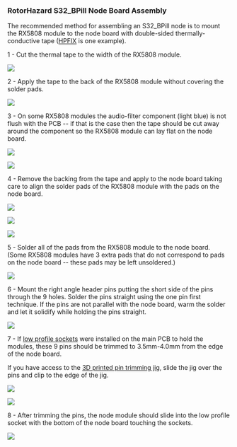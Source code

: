 ### RotorHazard S32_BPill Node Board Assembly

The recommended method for assembling an S32_BPill node is to mount the RX5808 module to the node board with
double-sided thermally-conductive tape
([HPFIX](https://www.amazon.com/Ceatech-Thermal-Double-sided-Adhesive-Computer/dp/B06ZY1JNJV?th%3D1) is
one example).

1 - Cut the thermal tape to the width of the RX5808 module.

![](https://github.com/RotorHazard/rhfiles/raw/main/S32_BPill/nodeBuildPics/image12.jpg)

2 - Apply the tape to the back of the RX5808 module without covering the solder
pads.

![](https://github.com/RotorHazard/rhfiles/raw/main/S32_BPill/nodeBuildPics/image9.jpg)

3 - On some RX5808 modules the audio-filter component (light blue) is not flush with the
PCB -- if that is the case then the tape should be cut away around the component so the RX5808 module
can lay flat on the node board.

![](https://github.com/RotorHazard/rhfiles/raw/main/S32_BPill/nodeBuildPics/image5.jpg)

![](https://github.com/RotorHazard/rhfiles/raw/main/S32_BPill/nodeBuildPics/image7.jpg)

4 - Remove the backing from the tape and apply to the node board taking care to
align the solder pads of the RX5808 module with the pads on the node board.

![](https://github.com/RotorHazard/rhfiles/raw/main/S32_BPill/nodeBuildPics/image11.jpg)

![](https://github.com/RotorHazard/rhfiles/raw/main/S32_BPill/nodeBuildPics/image8.jpg)

![](https://github.com/RotorHazard/rhfiles/raw/main/S32_BPill/nodeBuildPics/image10.jpg)

5 - Solder all of the pads from the RX5808 module to the node board. (Some RX5808 modules have 3 extra pads that
do not correspond to pads on the node board -- these pads may be left unsoldered.)

![](https://github.com/RotorHazard/rhfiles/raw/main/S32_BPill/nodeBuildPics/image6.jpg)

6 - Mount the right angle header pins putting the short side of the pins
through the 9 holes. Solder the pins straight using the one pin first
technique. If the pins are not parallel with the node board, warm the solder
and let it solidify while holding the pins straight.

![](https://github.com/RotorHazard/rhfiles/raw/main/S32_BPill/nodeBuildPics/image4.jpg)

7 - If [low profile sockets](https://github.com/RotorHazard/RotorHazard/blob/main/resources/S32_BPill_PCB/headers.md)
were installed on the main PCB to hold the modules, these 9 pins should be
trimmed to 3.5mm-4.0mm from the edge of the node board.

If you have access to the [3D printed pin trimming
jig](https://github.com/RotorHazard/RotorHazard/blob/main/resources/S32_BPill_PCB/trimjig.md),
slide the jig over the pins and clip to the edge of the jig.

![](https://github.com/RotorHazard/rhfiles/raw/main/S32_BPill/nodeBuildPics/image1.jpg)

![](https://github.com/RotorHazard/rhfiles/raw/main/S32_BPill/nodeBuildPics/image2.jpg)

8 - After trimming the pins, the node module should slide into the low profile
socket with the bottom of the node board touching the sockets.

![](https://github.com/RotorHazard/rhfiles/raw/main/S32_BPill/nodeBuildPics/image3.jpg)
